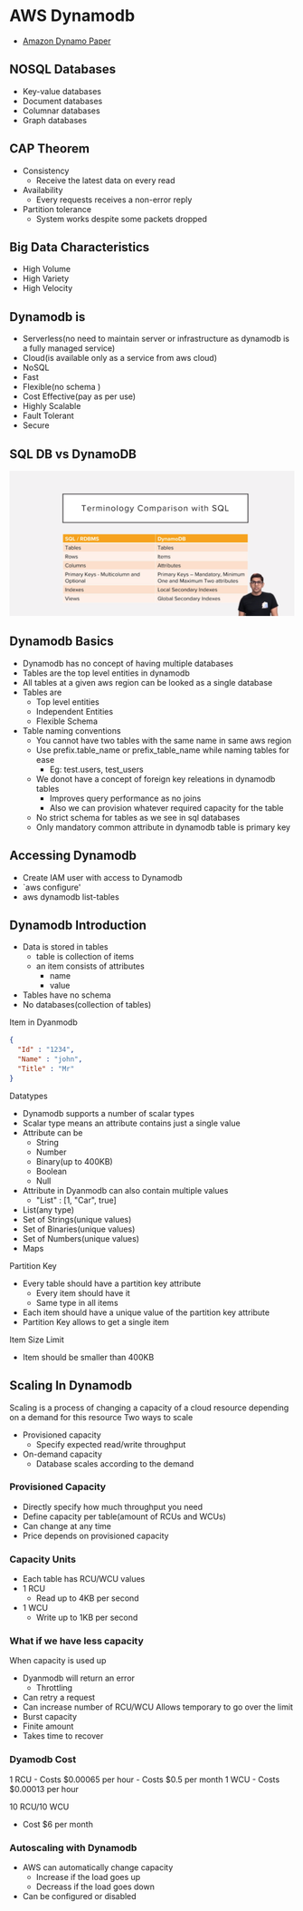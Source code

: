 # AWS Dynamodb
+ [Amazon Dynamo Paper](https://www.allthingsdistributed.com/files/amazon-dynamo-sosp2007.pdf)

## NOSQL Databases
- Key-value databases
- Document databases
- Columnar databases
- Graph databases

## CAP Theorem
- Consistency
    - Receive the latest data on every read
- Availability
    - Every requests receives a non-error reply
- Partition tolerance
    - System works despite some packets dropped
  

## Big Data Characteristics
- High Volume
- High Variety
- High Velocity

## Dynamodb is
- Serverless(no need to maintain server or infrastructure as dynamodb is a fully managed service)
- Cloud(is available only as a service from aws cloud)
- NoSQL
- Fast
- Flexible(no schema )
- Cost Effective(pay as per use)
- Highly Scalable
- Fault Tolerant
- Secure

## SQL DB vs DynamoDB
![sql_vs_dynamodb](static/sql-vs-dynamodb.png)


## Dynamodb Basics
- Dynamodb has no concept of having multiple databases
- Tables are the top level entities in dynamodb
- All tables at a given aws region can be looked as a single database
- Tables are 
    - Top level entities
    - Independent Entities
    - Flexible Schema
- Table naming conventions
    - You cannot have two tables with the same name in same aws region
    - Use prefix.table_name or prefix_table_name while naming tables for ease
        - Eg: test.users, test_users
    - We donot have a concept of foreign key releations in dynamodb tables
        - Improves query performance as no joins
        - Also we can provision whatever required capacity for the table
    - No strict schema for tables as we see in sql databases
    - Only mandatory common attribute in dynamodb table is primary key

## Accessing Dynamodb
- Create IAM user with access to Dynamodb
- `aws configure'
- aws dynamodb list-tables

## Dynamodb Introduction
- Data is stored in tables
    - table is collection of items
    - an item consists of attributes
        - name
        - value
- Tables have no schema
- No databases(collection of tables)

Item in Dyanmodb
```json
{ 
  "Id" : "1234",
  "Name" : "john",
  "Title" : "Mr"
}
```

Datatypes
- Dynamodb supports a number of scalar types
- Scalar type means an attribute contains just a single value
- Attribute can be
    - String
    - Number
    - Binary(up to 400KB)
    - Boolean
    - Null
- Attribute in Dyanmodb can also contain multiple values
    - "List" : [1, "Car", true]
- List(any type)
- Set of Strings(unique values)
- Set of Binaries(unique values)
- Set of Numbers(unique values)
- Maps

Partition Key
- Every table should have a partition key attribute
    - Every item should have it
    - Same type in all items
- Each item should have a unique value of the partition key attribute
- Partition Key allows to get a single item

Item Size Limit
- Item should be smaller than 400KB

## Scaling In Dynamodb
Scaling is a process of changing a capacity of a cloud resource depending on a demand for this resource
Two ways to scale
- Provisioned capacity
    - Specify expected read/write throughput
- On-demand capacity
    - Database scales according to the demand

### Provisioned Capacity
- Directly specify how much throughput you need
- Define capacity per table(amount of RCUs and WCUs)
- Can change at any time
- Price depends on provisioned capacity

### Capacity Units
- Each table has RCU/WCU values
- 1 RCU
    - Read up to 4KB per second
- 1 WCU
    - Write up to 1KB per second
 
### What if we have less capacity
When capacity is used up
- Dyanmodb will return an error
    - Throttling
- Can retry a request
- Can increase number of RCU/WCU
Allows temporary to go over the limit
- Burst capacity
- Finite amount
- Takes time to recover

### Dyamodb Cost
1 RCU
    - Costs $0.00065 per hour
    - Costs $0.5 per month
1 WCU
    - Costs $0.00013 per hour
    
10 RCU/10 WCU
- Cost $6 per month

### Autoscaling with Dynamodb
- AWS can automatically change capacity
    - Increase if the load goes up
    - Decreass if the load goes down
 - Can be configured or disabled
 
